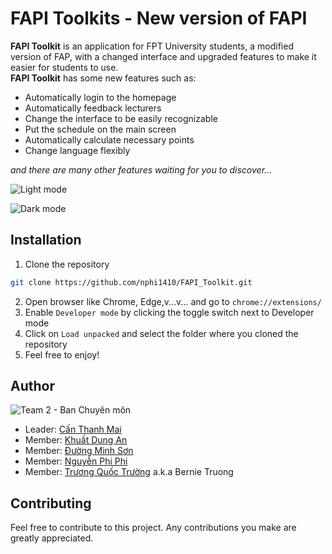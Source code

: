 # FAPI Toolkits - New version of FAPI

**FAPI Toolkit** is an application for FPT University students, a modified version of FAP, with a changed interface and upgraded features to make it easier for students to use.<br />
**FAPI Toolkit** has some new features such as:
- Automatically login to the homepage
- Automatically feedback lecturers
- Change the interface to be easily recognizable
- Put the schedule on the main screen
- Automatically calculate necessary points
- Change language flexibly <br />

*and there are many other features waiting for you to discover...*

![Light mode](https://github.com/nphi1410/FAPI_Toolkit/assets/120640662/835dea43-592f-47b6-a3d1-fe6f279820e6)

![Dark mode](https://github.com/nphi1410/FAPI_Toolkit/assets/120640662/67dc2f0b-2c1c-4e1f-b64f-25d7cdb615da)

## Installation

1. Clone the repository

```sh
git clone https://github.com/nphi1410/FAPI_Toolkit.git
```

2. Open browser like Chrome, Edge,v...v... and go to `chrome://extensions/`
3. Enable `Developer mode` by clicking the toggle switch next to Developer mode
4. Click on `Load unpacked` and select the folder where you cloned the repository
5. Feel free to enjoy!

## Author

![Team 2 - Ban Chuyên môn](https://github.com/nphi1410/FAPI_Toolkit/assets/120640662/55b6ae32-40aa-4ea1-95ac-52ad56c106b8)

- Leader: [Cấn Thanh Mai](https://www.facebook.com/mai.canthanh)
- Member: [Khuất Dung An](https://www.facebook.com/dungan.khuat)
- Member: [Đường Minh Sơn](https://www.facebook.com/profile.php?id=100024144821219)
- Member: [Nguyễn Phi Phi](https://www.facebook.com/phiphi.nguyen.5477)
- Member: [Trương Quốc Trường](https://www.linkedin.com/in/bernie-truongtq/) a.k.a Bernie Truong

## Contributing

Feel free to contribute to this project. Any contributions you make are greatly appreciated.

